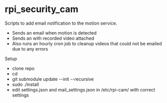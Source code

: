 # rpi_security_cam

Scripts to add email notification to the motion service.

- Sends an email when motion is detected
- Sends an with recorded video attached
- Also runs an hourly cron job to cleanup videos that could not be enailed due to any errors

Setup
- clone repo
- cd <repo name>
- git submodule update --init --recursive
- sudo ./install
- edit settings.json and mail_settings.json in /etc/rpi-cam/ with correct settings

